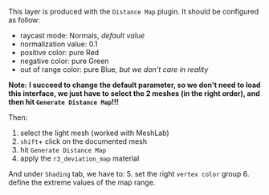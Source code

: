 This layer is produced with the `Distance Map` plugin.
It should be configured as follow:
+ raycast mode: Normals, *default value*
+ normalization value: 0.1
+ positive color: pure Red
+ negative color: pure Green
+ out of range color: pure Blue, *but we don't care in reality*

**Note:**
**I succeed to change the default parameter, so we don't need to load this interface, we just have to select the 2 meshes (in the right order), and then hit `Generate Distance Map`!!!**

Then:
1. select the light mesh (worked with MeshLab)
2. `shift`+ click on the documented mesh
3. hit `Generate Distance Map`
4. apply the `r3_deviation_map` material

And under `Shading` tab, we have to:
5. set the right `vertex color` group
6. define the extreme values of the map range.
